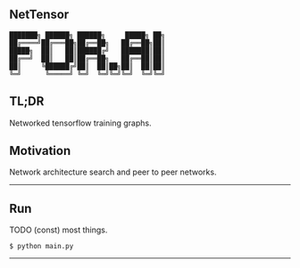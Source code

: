 ## NetTensor

```
███████╗ ██████╗ ██████╗     █████╗ ██╗
██╔════╝██╔═══██╗██╔══██╗   ██╔══██╗██║
█████╗  ██║   ██║██████╔╝   ███████║██║
██╔══╝  ██║   ██║██╔══██╗   ██╔══██║██║
██║     ╚██████╔╝██║  ██║██╗██║  ██║██║
╚═╝      ╚═════╝ ╚═╝  ╚═╝╚═╝╚═╝  ╚═╝╚═╝
```

## TL;DR
Networked tensorflow training graphs.

## Motivation

Network architecture search and peer to peer networks.

---

## Run

TODO (const) most things.
```
$ python main.py
```
---
